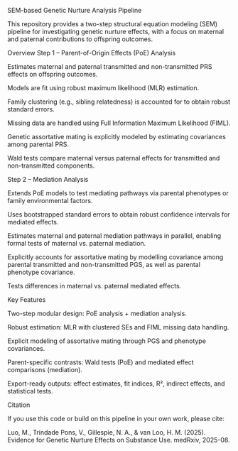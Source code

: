 SEM-based Genetic Nurture Analysis Pipeline

This repository provides a two-step structural equation modeling (SEM) pipeline for investigating genetic nurture effects, with a focus on maternal and paternal contributions to offspring outcomes.

Overview
Step 1 – Parent-of-Origin Effects (PoE) Analysis

Estimates maternal and paternal transmitted and non-transmitted PRS effects on offspring outcomes.

Models are fit using robust maximum likelihood (MLR) estimation.

Family clustering (e.g., sibling relatedness) is accounted for to obtain robust standard errors.

Missing data are handled using Full Information Maximum Likelihood (FIML).

Genetic assortative mating is explicitly modeled by estimating covariances among parental PRS.

Wald tests compare maternal versus paternal effects for transmitted and non-transmitted components.

Step 2 – Mediation Analysis

Extends PoE models to test mediating pathways via parental phenotypes or family environmental factors.

Uses bootstrapped standard errors to obtain robust confidence intervals for mediated effects.

Estimates maternal and paternal mediation pathways in parallel, enabling formal tests of maternal vs. paternal mediation.

Explicitly accounts for assortative mating by modelling covariance among parental transmitted and non-transmitted PGS, as well as parental phenotype covariance.

Tests differences in maternal vs. paternal mediated effects.

Key Features

Two-step modular design: PoE analysis + mediation analysis.

Robust estimation: MLR with clustered SEs and FIML missing data handling.

Explicit modeling of assortative mating through PGS and phenotype covariances.

Parent-specific contrasts: Wald tests (PoE) and mediated effect comparisons (mediation).

Export-ready outputs: effect estimates, fit indices, R², indirect effects, and statistical tests.

Citation

If you use this code or build on this pipeline in your own work, please cite:

Luo, M., Trindade Pons, V., Gillespie, N. A., & van Loo, H. M. (2025). Evidence for Genetic Nurture Effects on Substance Use. medRxiv, 2025-08.
